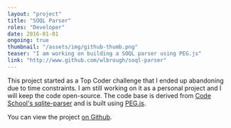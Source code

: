 ```yaml
---
layout: "project"
title: "SOQL Parser"
roles: "Developer"
date: 2016-01-01
ongoing: true
thumbnail: "/assets/img/github-thumb.png"
teaser: "I am working on building a SOQL parser using PEG.js"
link: "http://www.github.com/wlbrough/soql-parser"
---
```


This project started as a Top Coder challenge that I ended up abandoning due to time constraints. I am still working on it as a personal project and I will keep the code open-source. The code base is derived from [Code School's sqlite-parser](https://github.com/codeschool/sqlite-parser) and is built using [PEG.js](http://pegjs.org/).

You can view the project [on Github](https://github.com/wlbrough/soql-parser).
